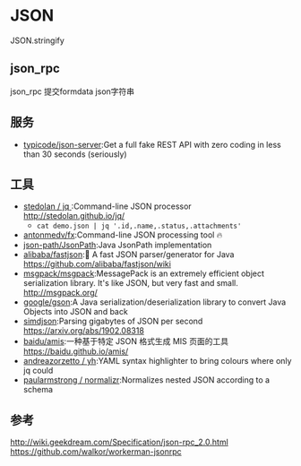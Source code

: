# JSON

JSON.stringify

## json_rpc

json_rpc 提交formdata json字符串

## 服务

* [typicode/json-server](https://github.com/typicode/json-server):Get a full fake REST API with zero coding in less than 30 seconds (seriously)

## 工具

* [ stedolan / jq ](https://github.com/stedolan/jq):Command-line JSON processor http://stedolan.github.io/jq/
  - `cat demo.json | jq '.id,.name,.status,.attachments'`
* [antonmedv/fx](https://github.com/antonmedv/fx):Command-line JSON processing tool 🔥
* [json-path/JsonPath](https://github.com/json-path/JsonPath):Java JsonPath implementation
* [alibaba/fastjson](https://github.com/alibaba/fastjson):🚄 A fast JSON parser/generator for Java https://github.com/alibaba/fastjson/wiki
* [msgpack/msgpack](https://github.com/msgpack/msgpack):MessagePack is an extremely efficient object serialization library. It's like JSON, but very fast and small. http://msgpack.org/
* [google/gson](https://github.com/google/gson):A Java serialization/deserialization library to convert Java Objects into JSON and back
* [simdjson](https://github.com/lemire/simdjson):Parsing gigabytes of JSON per second https://arxiv.org/abs/1902.08318
* [baidu/amis](https://github.com/baidu/amis):一种基于特定 JSON 格式生成 MIS 页面的工具 https://baidu.github.io/amis/
* [andreazorzetto / yh](https://github.com/andreazorzetto/yh):YAML syntax highlighter to bring colours where only jq could
* [paularmstrong / normalizr](https://github.com/paularmstrong/normalizr):Normalizes nested JSON according to a schema

## 参考

http://wiki.geekdream.com/Specification/json-rpc_2.0.html
https://github.com/walkor/workerman-jsonrpc
